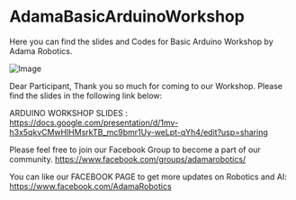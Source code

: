 # AdamaBasicArduinoWorkshop
Here you can find the slides and Codes for Basic Arduino Workshop by Adama Robotics.

![Image](https://cdn.shopify.com/s/files/1/0049/0894/1382/files/Adama_Arduino_Workshop_Basic_Promotion_large.png?v=1541833168)


Dear Participant, 
Thank you so much for coming to our Workshop. Please find the slides in the following link below: 

ARDUINO WORKSHOP SLIDES :
https://docs.google.com/presentation/d/1mv-h3x5qkvCMwHlHMsrkTB_mc9bmr1Uy-weLpt-qYh4/edit?usp=sharing 

Please feel free to join our Facebook Group to become a part of our community. 
https://www.facebook.com/groups/adamarobotics/ 

You can like our FACEBOOK PAGE to get more updates on Robotics and AI:
https://www.facebook.com/AdamaRobotics  
